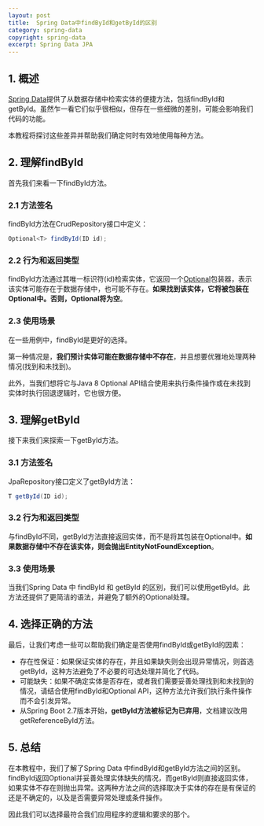 ```yaml
---
layout: post
title:  Spring Data中findById和getById的区别
category: spring-data
copyright: spring-data
excerpt: Spring Data JPA
---
```


## 1. 概述

[Spring Data](https://www.baeldung.com/spring-data)提供了从数据存储中检索实体的便捷方法，包括findById和getById。虽然乍一看它们似乎很相似，但存在一些细微的差别，可能会影响我们代码的功能。

本教程将探讨这些差异并帮助我们确定何时有效地使用每种方法。

## 2. 理解findById

首先我们来看一下findById方法。

### 2.1 方法签名

findById方法在CrudRepository接口中定义：

```java
Optional<T> findById(ID id);
```

### 2.2 行为和返回类型

findById方法通过其唯一标识符(id)检索实体，它返回一个[Optional](https://www.baeldung.com/java-optional)包装器，表示该实体可能存在于数据存储中，也可能不存在。**如果找到该实体，它将被包装在Optional中。否则，Optional将为空**。

### 2.3 使用场景

在一些用例中，findById是更好的选择。

第一种情况是，**我们预计实体可能在数据存储中不存在**，并且想要优雅地处理两种情况(找到和未找到)。

此外，当我们想将它与Java 8 Optional API结合使用来执行条件操作或在未找到实体时执行回退逻辑时，它也很方便。

## 3. 理解getById

接下来我们来探索一下getById方法。

### 3.1 方法签名

JpaRepository接口定义了getById方法：

```java
T getById(ID id);
```

### 3.2 行为和返回类型

与findById不同，getById方法直接返回实体，而不是将其包装在Optional中。**如果数据存储中不存在该实体，则会抛出EntityNotFoundException**。

### 3.3 使用场景

当我们Spring Data 中 findById 和 getById 的区别，我们可以使用getById。此方法还提供了更简洁的语法，并避免了额外的Optional处理。

## 4. 选择正确的方法

最后，让我们考虑一些可以帮助我们确定是否使用findById或getById的因素：

- 存在性保证：如果保证实体的存在，并且如果缺失则会出现异常情况，则首选getById，这种方法避免了不必要的可选处理并简化了代码。
- 可能缺失：如果不确定实体是否存在，或者我们需要妥善处理找到和未找到的情况，请结合使用findById和Optional API，这种方法允许我们执行条件操作而不会引发异常。
- 从Spring Boot 2.7版本开始，**getById方法被标记为已弃用**，文档建议改用getReferenceById方法。

## 5. 总结

在本教程中，我们了解了Spring Data 中findById和getById方法之间的区别。findById返回Optional并妥善处理实体缺失的情况，而getById则直接返回实体，如果实体不存在则抛出异常。这两种方法之间的选择取决于实体的存在是有保证的还是不确定的，以及是否需要异常处理或条件操作。

因此我们可以选择最符合我们应用程序的逻辑和要求的那个。